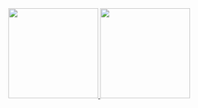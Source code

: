 <a href="https://github.com/S10143806H">
  <img height="180em" src="https://github-readme-stats.vercel.app/api?username=ToonVanEyck&theme=dark&show_icons=true" />
  <img height="180em" src="https://github-readme-stats.vercel.app/api/top-langs/?username=ToonVanEyck&theme=dark&layout=compact" />
</a>
